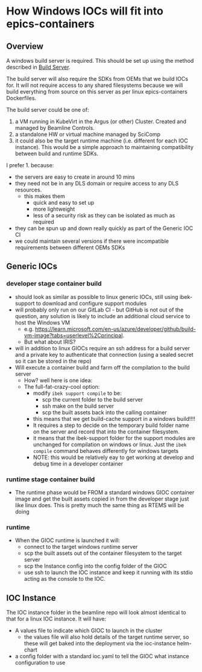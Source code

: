 # How Windows IOCs will fit into epics-containers

## Overview

A windows build server is required. This should be set up using the method described in [Build Server](BUILDSERVER.md).

The build server will also require the SDKs from OEMs that we build IOCs for. It will not require access to any shared filesystems because we will build everything from source on this server as per linux epics-containers Dockerfiles.

The build server could be one of:

1. a VM running in KubeVirt in the Argus (or other) Cluster. Created and managed by Beamline Controls.
1. a standalone HW or virtual machine managed by SciComp
1. it could also be the target runtime machine (i.e. different for each IOC instance). This would be a simple approach to maintaining compatibility between build and runtime SDKs.

I prefer 1. because:
- the servers are easy to create in around 10 mins
- they need not be in any DLS domain or require access to any DLS resources.
  - this makes them
    - quick and easy to set up
    - more lightweight
    - less of a security risk as they can be isolated as much as required
- they can be spun up and down really quickly as part of the Generic IOC CI
- we could maintain several versions if there were incompatible requirements between different OEMs SDKs

## Generic IOCs

### developer stage container build
- should look as similar as possible to linux generic IOCs, still using ibek-support to download and configure support modules
- will probably only run on our GitLab CI - but GitHub is not out of the question, any solution is likely to include an additional cloud service to host the Windows VM
  - e.g. https://learn.microsoft.com/en-us/azure/developer/github/build-vm-image?tabs=userlevel%2Cprincipal.
  - But what about IRIS?
- will in addition to linux GIOCs require an ssh address for a build server and a private key to authenticate that connection (using a sealed secret so it can be stored in the repo)
- Will execute a container build and farm off the compilation to the build server
  - How? well here is one idea:
  - The full-fat-crazy-cool option:
    - modify `ibek support compile` to be:
      - scp the current folder to the build server
      - ssh make on the build server
      - scp the built assets back into the calling container
    - this means that we get build-cache support in a windows build!!!!
    - It requires a step to decide on the temporary build folder name on the server and record that into the container filesystem.
    - it means that the ibek-support folder for the support modules are unchanged for compilation on windows or linux. Just the `ibek` `compile` command behaves differently for windows targets
    - NOTE: this would be relatively eay to get working at develop and debug time in a developer container

### runtime stage container build
- The runtime phase would be FROM a standard windows GIOC container image and get the built assets copied in from the developer stage just like linux does. This is pretty much the same thing as RTEMS will be doing

### runtime
- When the GIOC runtime is launched it will:
  - connect to the target windows runtime server
  - scp the built assets out of the container filesystem to the target server
  - scp the Instance config into the config folder of the GIOC
  - use ssh to launch the IOC instance and keep it running with its stdio acting as the console to the IOC.

## IOC Instance

The IOC instance folder in the beamline repo will look almost identical to that for a linux IOC instance. It will have:

- A values file to indicate which GIOC to launch in the cluster
  - the values file will also hold details of the target runtime server, so these will get baked into the deployment via the ioc-instance helm-chart
- a config folder with a standard ioc.yaml to tell the GIOC what instance configuration to use


